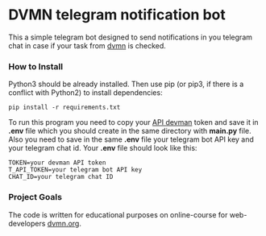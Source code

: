 # DVMN telegram notification bot
This a simple telegram bot designed to send notifications in 
you telegram chat in case if your task from [dvmn](https://dvmn.org)
is checked.

### How to Install

Python3 should be already installed. Then use pip (or pip3,
if there is a conflict with Python2) to install dependencies:
```
pip install -r requirements.txt
```
To run this program you need to copy your [API devman](https://dvmn.org/api/docs/)
token and save it in **.env** file which you should create
in the same directory with **main.py** file.
Also you need to save in the same **.env** file your telegram
bot API key and your telegram chat id.
Your **.env** file should look like this:
```
TOKEN=your devman API token
T_API_TOKEN=your telegram bot API key
CHAT_ID=your telegram chat ID
```

### Project Goals
The code is written for educational purposes on online-course 
for web-developers [dvmn.org](https://dvmn.org).